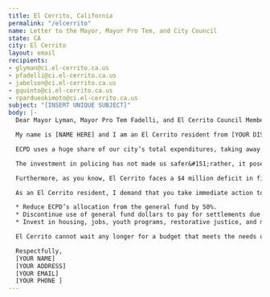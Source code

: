 ```yaml
---
title: El Cerrito, California
permalink: "/elcerrito"
name: Letter to the Mayor, Mayor Pro Tem, and City Council
state: CA
city: El Cerrito
layout: email
recipients:
- glyman@ci.el-cerrito.ca.us
- pfadelli@ci.el-cerrito.ca.us
- jabelson@ci.el-cerrito.ca.us
- gquinto@ci.el-cerrito.ca.us
- rpardueokimoto@ci.el-cerrito.ca.us
subject: "[INSERT UNIQUE SUBJECT]"
body: |-
  Dear Mayor Lyman, Mayor Pro Tem Fadelli, and El Cerrito Council Members:

  My name is [NAME HERE] and I am an El Cerrito resident from [YOUR DISTRICT].

  ECPD uses a huge share of our city’s total expenditures, taking away greatly needed resources from essential city services. 24% of the fiscal year 2019-20 budget goes to police, while only 5% goes toward Community Development. That’s $12.5 million being used at the expense of vital public services like housing and healthcare.

  The investment in policing has not made us safer&#151;rather, it poses a lethal threat to Black and Brown communities, as well as those who are unhoused and suffering from mental illness. As shown in several reports, there is no correlation between police spending and community safety.

  Furthermore, as you know, El Cerrito faces a $4 million deficit in fiscal year 2020-’21. With the city’s finances in dire jeopardy, it is clear that now is the time to defund the police.

  As an El Cerrito resident, I demand that you take immediate action to ensure the following:

  * Reduce ECPD’s allocation from the general fund by 50%.
  * Discontinue use of general fund dollars to pay for settlements due to police murder, misconduct, and negligence.
  * Invest in housing, jobs, youth programs, restorative justice, and mental health workers to improve community safety.

  El Cerrito cannot wait any longer for a budget that meets the needs of its residents. The only way to achieve this is to take immediate steps to defund the ECPD.

  Respectfully,
  [YOUR NAME]
  [YOUR ADDRESS]
  [YOUR EMAIL]
  [YOUR PHONE ]
---
```


